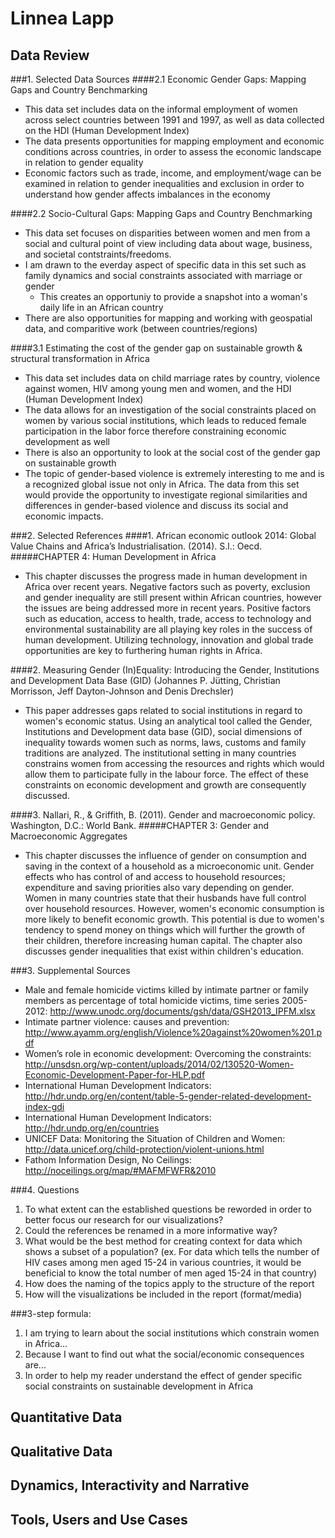 # Linnea Lapp

## Data Review
###1. Selected Data Sources
####2.1 Economic Gender Gaps: Mapping Gaps and Country Benchmarking
- This data set includes data on the informal employment of women across select countries between 1991 and 1997, as well as data collected on the HDI (Human Development Index)
- The data presents opportunities for mapping employment and economic conditions across countries, in order to assess the economic landscape in relation to gender equality
- Economic factors such as trade, income, and employment/wage can be examined in relation to gender inequalities and exclusion in order to understand how gender affects imbalances in the economy

####2.2 Socio-Cultural Gaps: Mapping Gaps and Country Benchmarking
- This data set focuses on disparities between women and men from a social and cultural point of view including data about wage, business, and societal contstraints/freedoms.
- I am drawn to the everday aspect of specific data in this set such as family dynamics and social constraints associated with marriage or gender 
  - This creates an opportuniy to provide a snapshot into a woman's daily life in an African country
- There are also opportunities for mapping and working with geospatial data, and comparitive work (between countries/regions)

####3.1 Estimating the cost of the gender gap on sustainable growth & structural transformation in Africa
- This data set includes data on child marriage rates by country, violence against women, HIV among young men and women, and the HDI (Human Development Index)
- The data allows for an investigation of the social constraints placed on women by various social institutions, which leads to reduced female participation in the labor force therefore constraining economic development as well
- There is also an opportunity to look at the social cost of the gender gap on sustainable growth
- The topic of gender-based violence is extremely interesting to me and is a recognized global issue not only in Africa. The data from this set would provide the opportunity to investigate regional similarities and differences in gender-based violence and discuss its social and economic impacts.

###2. Selected References
####1. African economic outlook 2014: Global Value Chains and Africa’s Industrialisation. (2014). S.l.: Oecd.
#####CHAPTER 4: Human Development in Africa
- This chapter discusses the progress made in human development in Africa over recent years. Negative factors such as poverty, exclusion and gender inequality are still present within African countries, however the issues are being addressed more in recent years. Positive factors such as education, access to health, trade, access to technology and environmental sustainability are all playing key roles in the success of human development. Utilizing technology, innovation and global trade opportunities are key to furthering human rights in Africa. 

####2. Measuring Gender (In)Equality: Introducing the Gender, Institutions and Development Data Base (GID) (Johannes P. Jütting, Christian Morrisson, Jeff Dayton-Johnson and  Denis Drechsler)
- This paper addresses gaps related to social institutions in regard to women's economic status. Using an analytical tool called the Gender, Institutions and Development data base (GID), social dimensions of inequality towards women such as norms, laws, customs and family traditions are analyzed. The institutional setting in many countries constrains women from accessing the resources and rights which would allow them to participate fully in the labour force. The effect of these constraints on economic development and growth are consequently discussed.
        
####3. Nallari, R., & Griffith, B. (2011). Gender and macroeconomic policy. Washington, D.C.: World Bank.
#####CHAPTER 3: Gender and Macroeconomic Aggregates
- This chapter discusses the influence of gender on consumption and saving in the context of a household as a microeconomic unit. Gender effects who has control of and access to household resources; expenditure and saving priorities also vary depending on gender. Women in many countries state that their husbands have full control over household resources. However, women's economic consumption is more likely to benefit economic growth. This potential is due to women's tendency to spend money on things which will further the growth of their children, therefore increasing human capital. The chapter also discusses gender inequalities that exist within children's education.
        
###3. Supplemental Sources

- Male and female homicide victims killed by intimate partner or family members as percentage of total homicide victims, time series 2005-2012: http://www.unodc.org/documents/gsh/data/GSH2013_IPFM.xlsx
- Intimate partner violence: causes and prevention: http://www.ayamm.org/english/Violence%20against%20women%201.pdf
- Women’s role in economic development: Overcoming the constraints: http://unsdsn.org/wp-content/uploads/2014/02/130520-Women-Economic-Development-Paper-for-HLP.pdf
- International Human Development Indicators: http://hdr.undp.org/en/content/table-5-gender-related-development-index-gdi
- International Human Development Indicators: http://hdr.undp.org/en/countries
- UNICEF Data: Monitoring the Situation of Children and Women: http://data.unicef.org/child-protection/violent-unions.html
- Fathom Information Design, No Ceilings: http://noceilings.org/map/#MAFMFWFR&2010

###4. Questions
1. To what extent can the established questions be reworded in order to better focus our research for our visualizations?
2. Could the references be renamed in a more informative way?
3. What would be the best method for creating context for data which shows a subset of a population? (ex. For data which tells the number of HIV cases among men aged 15-24 in various countries, it would be beneficial to know the total number of men aged 15-24 in that country)
4. How does the naming of the topics apply to the structure of the report
5. How will the visualizations be included in the report (format/media)

###3-step formula:
1. I am trying to learn about the social institutions which constrain women in Africa...
2. Because I want to find out what the social/economic consequences are...
3. In order to help my reader understand the effect of gender specific social constraints on sustainable development in Africa
    
    
## Quantitative Data

## Qualitative Data

## Dynamics, Interactivity and Narrative

## Tools, Users and Use Cases